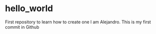 # hello_world
First repository to learn how to create one
I am Alejandro. This is my first commit in Github
